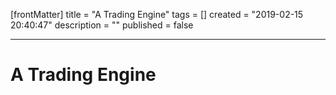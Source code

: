 [frontMatter]
title = "A Trading Engine"
tags = []
created = "2019-02-15 20:40:47"
description = ""
published = false

---

# A Trading Engine